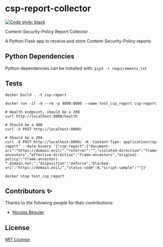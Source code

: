 # csp-report-collector
[![Code style: black](https://img.shields.io/badge/code%20style-black-000000.svg)](https://github.com/psf/black)

Content-Security-Policy Report Collector

A Python Flask app to receive and store Content-Security-Policy reports


## Python Dependencies
Python dependencies can be installed with: `pip3 -r requirements.txt`

## Tests

```
docker build . -t csp-report

docker run -it -d --rm -p 8000:8000 --name test_csp_report csp-report

# Health endpoint, should be a 200
curl http://localhost:8000/health

# Should be a 400
curl -X POST http://localhost:8000/

# Should be a 204
curl -X POST http://localhost:8000/ -H 'Content-Type: application/csp-report' --data-binary '{"csp-report":{"document-uri":"https://domain.evil/","referrer":"","violated-directive":"frame-ancestors","effective-directive":"frame-ancestors","original-policy":"frame-ancestors *.domain.net;","disposition":"enforce","blocked-uri":"https://domain.evil/","status-code":0,"script-sample":""}}'

docker stop test_csp_report

```

## Contributors ✨
Thanks to the following people for their contributions:
 - [Nicolas Béguier](https://github.com/nbeguier)


## License
[MIT License](LICENSE)
